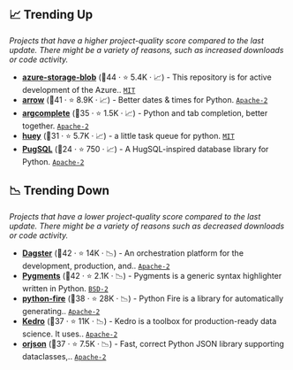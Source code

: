 ## 📈 Trending Up

_Projects that have a higher project-quality score compared to the last update. There might be a variety of reasons, such as increased downloads or code activity._

- <b><a href="https://github.com/Azure/azure-sdk-for-python">azure-storage-blob</a></b> (🥇44 ·  ⭐ 5.4K · 📈) - This repository is for active development of the Azure.. <code><a href="http://bit.ly/34MBwT8">MIT</a></code>
- <b><a href="https://github.com/arrow-py/arrow">arrow</a></b> (🥇41 ·  ⭐ 8.9K · 📈) - Better dates & times for Python. <code><a href="http://bit.ly/3nYMfla">Apache-2</a></code>
- <b><a href="https://github.com/kislyuk/argcomplete">argcomplete</a></b> (🥈35 ·  ⭐ 1.5K · 📈) - Python and tab completion, better together. <code><a href="http://bit.ly/3nYMfla">Apache-2</a></code>
- <b><a href="https://github.com/coleifer/huey">huey</a></b> (🥈31 ·  ⭐ 5.7K · 📈) - a little task queue for python. <code><a href="http://bit.ly/34MBwT8">MIT</a></code>
- <b><a href="https://github.com/mcfunley/pugsql">PugSQL</a></b> (🥉24 ·  ⭐ 750 · 📈) - A HugSQL-inspired database library for Python. <code><a href="http://bit.ly/3nYMfla">Apache-2</a></code>

## 📉 Trending Down

_Projects that have a lower project-quality score compared to the last update. There might be a variety of reasons such as decreased downloads or code activity._

- <b><a href="https://github.com/dagster-io/dagster">Dagster</a></b> (🥇42 ·  ⭐ 14K · 📉) - An orchestration platform for the development, production, and.. <code><a href="http://bit.ly/3nYMfla">Apache-2</a></code>
- <b><a href="https://github.com/pygments/pygments">Pygments</a></b> (🥇42 ·  ⭐ 2.1K · 📉) - Pygments is a generic syntax highlighter written in Python. <code><a href="http://bit.ly/3rqEWVr">BSD-2</a></code>
- <b><a href="https://github.com/google/python-fire">python-fire</a></b> (🥈38 ·  ⭐ 28K · 📉) - Python Fire is a library for automatically generating.. <code><a href="http://bit.ly/3nYMfla">Apache-2</a></code>
- <b><a href="https://github.com/kedro-org/kedro">Kedro</a></b> (🥈37 ·  ⭐ 11K · 📉) - Kedro is a toolbox for production-ready data science. It uses.. <code><a href="http://bit.ly/3nYMfla">Apache-2</a></code>
- <b><a href="https://github.com/ijl/orjson">orjson</a></b> (🥈37 ·  ⭐ 7.5K · 📉) - Fast, correct Python JSON library supporting dataclasses,.. <code><a href="http://bit.ly/3nYMfla">Apache-2</a></code>

